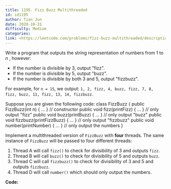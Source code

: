 ```yaml
---
title: 1195. Fizz Buzz Multithreaded
id: id1195
author: Tian Jun
date: 2020-10-31
difficulty: Medium
categories: 
link: <https://leetcode.com/problems/fizz-buzz-multithreaded/description/>
---
```


Write a program that outputs the string representation of numbers from 1 to
_n_ , however:

  * If the number is divisible by 3, output "fizz".
  * If the number is divisible by 5, output "buzz".
  * If the number is divisible by both 3 and 5, output "fizzbuzz".

For example, for `n = 15`, we output: `1, 2, fizz, 4, buzz, fizz, 7, 8, fizz,
buzz, 11, fizz, 13, 14, fizzbuzz`.

Suppose you are given the following code:
            class FizzBuzz {      public FizzBuzz(int n) { ... }               // constructor      public void fizz(printFizz) { ... }          // only output "fizz"      public void buzz(printBuzz) { ... }          // only output "buzz"      public void fizzbuzz(printFizzBuzz) { ... }  // only output "fizzbuzz"      public void number(printNumber) { ... }      // only output the numbers    }

Implement a multithreaded version of `FizzBuzz` with **four** threads. The
same instance of `FizzBuzz` will be passed to four different threads:

  1. Thread A will call `fizz()` to check for divisibility of 3 and outputs `fizz`.
  2. Thread B will call `buzz()` to check for divisibility of 5 and outputs `buzz`.
  3. Thread C will call `fizzbuzz()` to check for divisibility of 3 and 5 and outputs `fizzbuzz`.
  4. Thread D will call `number()` which should only output the numbers.


**Code:**
